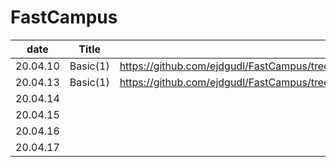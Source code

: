 # FastCampus

| date     |      Title    |       |
|----------|:-------------:|------:|
| 20.04.10 |  Basic(1)         | https://github.com/ejdgudl/FastCampus/tree/master/Basics(1).playground/Pages |
| 20.04.13 |   Basic(1)        |   https://github.com/ejdgudl/FastCampus/tree/master/Basics(2).playground/Pages |
| 20.04.14 |      |      |
| 20.04.15 |      |      |
| 20.04.16 |      |      |
| 20.04.17 |      |      |
